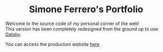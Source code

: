 <h1 align="center">
  Simone Ferrero's Portfolio
</h1>

Welcome to the source code of my personal corner of the web!<br />
This version has been completely redesigned from the ground up to use [Gatsby](https://www.gatsbyjs.org/̨).

You can access the production website [here](http://simoneferrero.net).
